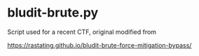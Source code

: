 # bludit-brute.py

Script used for a recent CTF, original modified from 

https://rastating.github.io/bludit-brute-force-mitigation-bypass/


